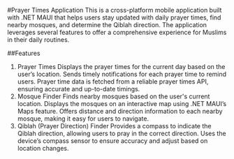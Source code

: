 #Prayer Times Application
This is a cross-platform mobile application built with .NET MAUI that helps users stay updated with daily prayer times, find nearby mosques, and determine the Qiblah direction. The application leverages several features to offer a comprehensive experience for Muslims in their daily routines.

##Features
1. Prayer Times
Displays the prayer times for the current day based on the user’s location.
Sends timely notifications for each prayer time to remind users.
Prayer time data is fetched from a reliable prayer times API, ensuring accurate and up-to-date timings.
2. Mosque Finder
Finds nearby mosques based on the user's current location.
Displays the mosques on an interactive map using .NET MAUI’s Maps feature.
Offers distance and direction information to each nearby mosque, making it easy for users to navigate.
3. Qiblah (Prayer Direction) Finder
Provides a compass to indicate the Qiblah direction, allowing users to pray in the correct direction.
Uses the device’s compass sensor to ensure accuracy and adjust based on location changes.
